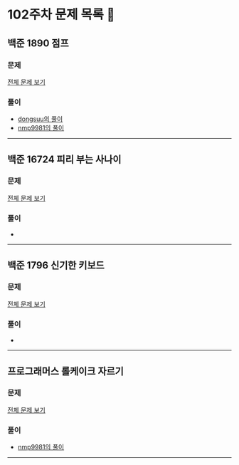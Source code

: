 # 102주차 문제 목록 📝

## 백준 1890 점프 

### 문제

[전체 문제 보기](https://www.acmicpc.net/problem/1890)    

### 풀이

- [dongsuu의 풀이](https://hyunn99.tistory.com/242)
- [nmp9981의 풀이](https://blog.naver.com/tybnasgo/222955835283)

___

## 백준 16724 피리 부는 사나이

### 문제

[전체 문제 보기](https://www.acmicpc.net/problem/16724)

### 풀이

- 

___

## 백준 1796 신기한 키보드

### 문제

[전체 문제 보기](https://www.acmicpc.net/problem/1796)

### 풀이

- 

___

## 프로그래머스 롤케이크 자르기 

### 문제

[전체 문제 보기](https://school.programmers.co.kr/learn/courses/30/lessons/132265)

### 풀이

- [nmp9981의 풀이](https://blog.naver.com/tybnasgo/223335874311)

___
